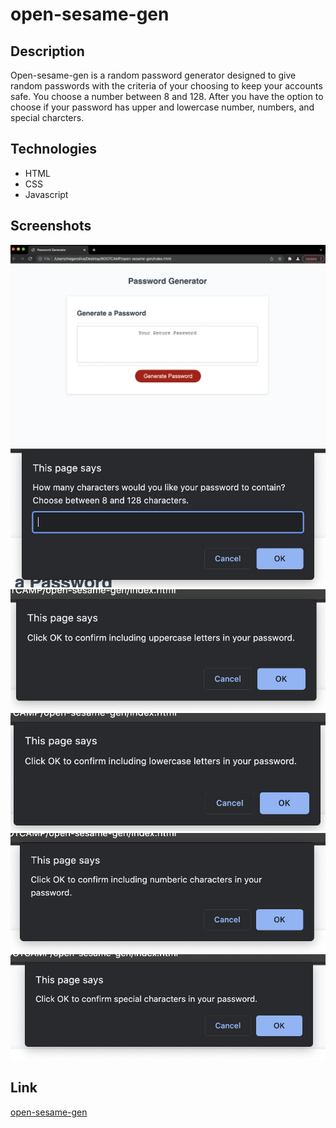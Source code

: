 # open-sesame-gen

## Description
<p>
    Open-sesame-gen is a random password generator designed to give random passwords with the criteria of your choosing to keep your accounts safe. You choose a number between 8 and 128. After you have the option to choose if your password has upper and lowercase number, numbers, and special charcters. 
</p>

## Technologies
<ul>
    <li> HTML
    <li> CSS
    <li> Javascript
</ul>

## Screenshots
<img src="assets/images/screenshot 1.jpg" alt="Password generator beginning">
<img src="assets/images/screenshot 2.jpg" alt="First question: How many characters would you like your password to contain?">
<img src="assets/images/screenshot 3.jpg" alt="Second question: Would you like uppercase letters?">
<img src="assets/images/screenshot 4.jpg" alt="Third question: Would youo like lowercase letters?">
<img src="assets/images/screenshot 5.jpg" alt="Fourth question: Would you like your password to contain numbers?">
<img src="assets/images/screenshot 6.jpg" alt="Fifth question: Would you like your password to contain special characters?">

## Link
[open-sesame-gen](https://megansilva.github.io/open-sesame-gen/) 
